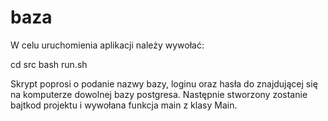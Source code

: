 # baza

W celu uruchomienia aplikacji należy wywołać:

cd src
bash run.sh

Skrypt poprosi o podanie nazwy bazy, loginu oraz hasła do znajdującej się na komputerze dowolnej bazy postgresa. Następnie stworzony zostanie bajtkod projektu i wywołana funkcja main z klasy Main.
